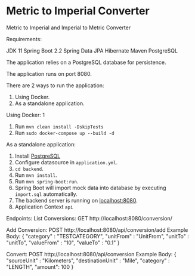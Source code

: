 # Metric to Imperial Converter
Metric to Imperial  and Imperial to Metric Converter

Requirements:

JDK 11
Spring Boot 2.2
Spring Data JPA
Hibernate
Maven
PostgreSQL


The application relies on a PostgreSQL database for persistence.

The application runs on port 8080.

There are 2 ways to run the application:
1. Using Docker.
2. As a standalone application.

Using Docker:
1
1. Run `mvn clean install -DskipTests`
2. Run `sudo docker-compose up --build -d`

As a standalone application:
1. Install [PostgreSQL](https://www.postgresql.org/download/)
2. Configure datasource in `application.yml`.
3. `cd backend`.
4. Run `mvn install`.
5. Run `mvn spring-boot:run`.
6. Spring Boot will import mock data into database by executing `import.sql` automatically.
7. The backend server is running on [localhost:8080]().
8. Application Context `api`



Endpoints:
List Conversions: GET http://localhost:8080/conversion/

Add Conversion: POST http://localhost:8080/api/conversion/add
                Example Body: {
                                "category" : "TESTCATEGORY",
                                "unitFrom" : "UnitFrom",
                                "unitTo" : "unitTo",
                                "valueFrom" : "10",
                                "valueTo" : "0.1"
                              }

Convert: POST http://localhost:8080/api/conversion
         Example Body: {
                        "sourceUnit" : "Kilometers",
                        "destinationUnit" : "Mile",
                        "category" : "LENGTH",
                        "amount": 100
                        }


